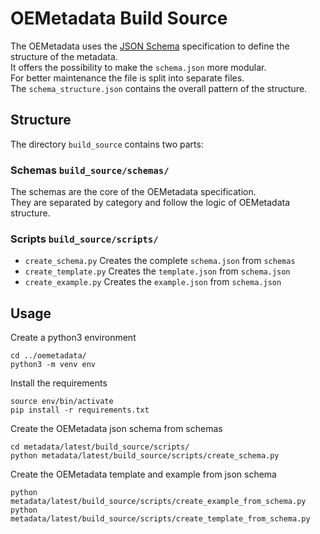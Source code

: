 <!--
SPDX-FileCopyrightText: Ludwig Hülk <Ludee> © Reiner Lemoine Institut
SPDX-FileCopyrightText: Jonas Huber <jh-RLI> © Reiner Lemoine Institut

SPDX-License-Identifier: CC0-1.0
-->

# OEMetadata Build Source

The OEMetadata uses the [JSON Schema](https://json-schema.org/) specification 
to define the structure of the metadata. <br>
It offers the possibility to make the `schema.json` more modular. <br>
For better maintenance the file is split into separate files. <br>
The `schema_structure.json` contains the overall pattern of the structure.

## Structure

The directory `build_source` contains two parts:

### Schemas `build_source/schemas/`

The schemas are the core of the OEMetadata specification. <br>
They are separated by category and follow the logic of OEMetadata structure.


### Scripts `build_source/scripts/`

- `create_schema.py` Creates the complete `schema.json` from `schemas`
- `create_template.py` Creates the `template.json` from `schema.json`
- `create_example.py` Creates the `example.json` from `schema.json`

## Usage

Create a python3 environment

    cd ../oemetadata/
    python3 -m venv env 

Install the requirements

    source env/bin/activate
    pip install -r requirements.txt

Create the OEMetadata json schema from schemas

    cd metadata/latest/build_source/scripts/
    python metadata/latest/build_source/scripts/create_schema.py

Create the OEMetadata template and example from json schema
    
    python metadata/latest/build_source/scripts/create_example_from_schema.py
    python metadata/latest/build_source/scripts/create_template_from_schema.py
